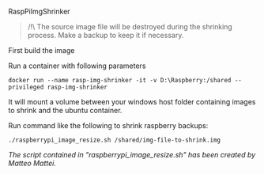 RaspPiImgShrinker

> /!\ The source image file will be destroyed during the shrinking process. Make a backup to keep it if necessary.

First build the image

Run a container with following parameters
```
docker run --name rasp-img-shrinker -it -v D:\Raspberry:/shared --privileged rasp-img-shrinker
```
It will mount a volume between your windows host folder containing images to shrink and the ubuntu container.

Run command like the following to shrink raspberry backups:
```
./raspberrypi_image_resize.sh /shared/img-file-to-shrink.img
```

*The script contained in "raspberrypi_image_resize.sh" has been created by Matteo Mattei.*
